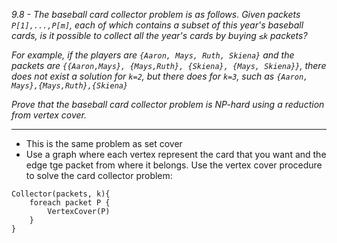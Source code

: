 *9.8 - The baseball card collector problem is as follows. Given packets `P[1],...,P[m]`, each of which contains a subset of this year's baseball cards, is it possible to collect all the year's cards by buying `≤k` packets?* 

*For example, if the players are `{Aaron, Mays, Ruth, Skiena}` and the packets are `{{Aaron,Mays}, {Mays,Ruth}, {Skiena}, {Mays, Skiena}}`, there does not exist a solution for `k=2`, but there does for `k=3`, such as `{Aaron, Mays},{Mays,Ruth},{Skiena}`*

*Prove that the baseball card collector problem is NP-hard using a reduction from vertex cover.*
***
- This is the same problem as set cover
- Use a graph where each vertex represent the card that you want and the edge tge packet from where it belongs. Use the vertex cover procedure to solve the card collector problem:
```
Collector(packets, k){
    foreach packet P {
        VertexCover(P)
    }
}
```
